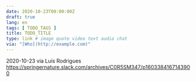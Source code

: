 ```yaml
---
date: 2020-10-23T00:00:00Z
draft: true
lang: en
tags: [ TODO_TAGS ]
title: TODO_TITLE
type: link # image quote video text audio chat
via: "[Who](http://example.com)"
---
```



2020-10-23 via Luís Rodrigues
https://springernature.slack.com/archives/C0R5SM347/p1603384167143900

